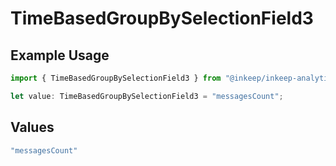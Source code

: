 # TimeBasedGroupBySelectionField3

## Example Usage

```typescript
import { TimeBasedGroupBySelectionField3 } from "@inkeep/inkeep-analytics/models/components";

let value: TimeBasedGroupBySelectionField3 = "messagesCount";
```

## Values

```typescript
"messagesCount"
```